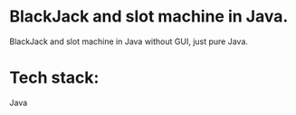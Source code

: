 # BlackJack and slot machine in Java.
BlackJack and slot machine in Java without GUI, just pure Java.

# Tech stack:
Java
